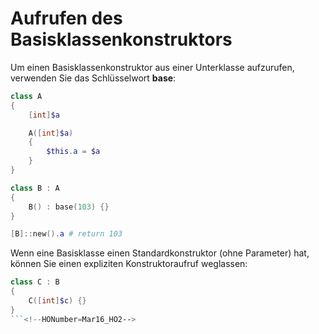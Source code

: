 # Aufrufen des Basisklassenkonstruktors

Um einen Basisklassenkonstruktor aus einer Unterklasse aufzurufen, verwenden Sie das Schlüsselwort **base**:

```PowerShell
class A 
{
    [int]$a

    A([int]$a)
    {
        $this.a = $a
    }
}

class B : A
{
    B() : base(103) {}
}

[B]::new().a # return 103
```

Wenn eine Basisklasse einen Standardkonstruktor (ohne Parameter) hat, können Sie einen expliziten Konstruktoraufruf weglassen:

```PowerShell
class C : B
{
    C([int]$c) {}
}
```<!--HONumber=Mar16_HO2-->
